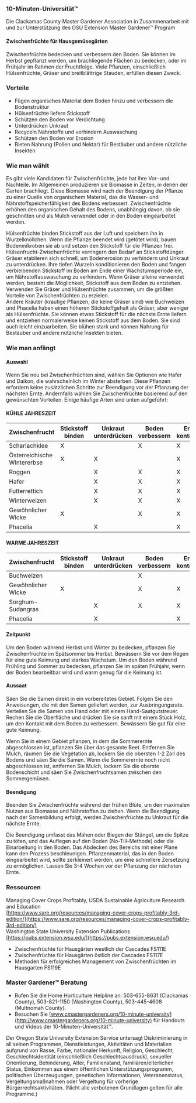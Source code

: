 ### 10-Minuten-Universität™  
Die Clackamas County Master Gardener Association in Zusammenarbeit mit und zur Unterstützung des OSU Extension Master Gardener™ Program  

#### Zwischenfrüchte für Hausgemüsegärten  
Zwischenfrüchte bedecken und verbessern den Boden. Sie können im Herbst gepflanzt werden, um brachliegende Flächen zu bedecken, oder im Frühjahr im Rahmen der Fruchtfolge. Viele Pflanzen, einschließlich Hülsenfrüchte, Gräser und breitblättrige Stauden, erfüllen diesen Zweck.  

### Vorteile  
- Fügen organisches Material dem Boden hinzu und verbessern die Bodenstruktur  
- Hülsenfrüchte liefern Stickstoff  
- Schützen den Boden vor Verdichtung  
- Unterdrücken Unkraut  
- Recyceln Nährstoffe und verhindern Auswaschung  
- Schützen den Boden vor Erosion  
- Bieten Nahrung (Pollen und Nektar) für Bestäuber und andere nützliche Insekten  

### Wie man wählt  
Es gibt viele Kandidaten für Zwischenfrüchte, jede hat ihre Vor- und Nachteile. Im Allgemeinen produzieren sie Biomasse in Zeiten, in denen der Garten brachliegt. Diese Biomasse wird nach der Beendigung der Pflanze zu einer Quelle von organischem Material, das die Wasser- und Nährstoffspeicherfähigkeit des Bodens verbessert. Zwischenfrüchte erhöhen den organischen Gehalt des Bodens, unabhängig davon, ob sie geschnitten und als Mulch verwendet oder in den Boden eingearbeitet werden.  

Hülsenfrüchte binden Stickstoff aus der Luft und speichern ihn in Wurzelknöllchen. Wenn die Pflanze beendet wird (getötet wird), bauen Bodenmikroben sie ab und setzen den Stickstoff für die Pflanzen frei. Hülsenfrucht-Zwischenfrüchte verringern den Bedarf an Stickstoffdünger.  
Gräser etablieren sich schnell, um Bodenerosion zu verhindern und Unkraut zu unterdrücken. Ihre tiefen Wurzeln konditionieren den Boden und fangen verbleibenden Stickstoff im Boden am Ende einer Wachstumsperiode ein, um Nährstoffauswaschung zu verhindern. Wenn Gräser alleine verwendet werden, besteht die Möglichkeit, Stickstoff aus dem Boden zu entziehen. Verwenden Sie Gräser und Hülsenfrüchte zusammen, um die größten Vorteile von Zwischenfrüchten zu erzielen.  
Andere Kräuter (krautige Pflanzen, die keine Gräser sind) wie Buchweizen und Phacelia haben einen höheren Stickstoffgehalt als Gräser, aber weniger als Hülsenfrüchte. Sie können etwas Stickstoff für die nächste Ernte liefern und entziehen normalerweise keinen Stickstoff aus dem Boden. Sie sind auch leicht einzuarbeiten. Sie blühen stark und können Nahrung für Bestäuber und andere nützliche Insekten bieten.  

### Wie man anfängt  

#### Auswahl  
Wenn Sie neu bei Zwischenfrüchten sind, wählen Sie Optionen wie Hafer und Daikon, die wahrscheinlich im Winter absterben. Diese Pflanzen erfordern keine zusätzlichen Schritte zur Beendigung vor der Pflanzung der nächsten Ernte. Andernfalls wählen Sie Zwischenfrüchte basierend auf den gewünschten Vorteilen. Einige häufige Arten sind unten aufgeführt:  

#### KÜHLE JAHRESZEIT  
| Zwischenfrucht          | Stickstoff binden | Unkraut unterdrücken | Boden verbessern | Erosion kontrollieren | Bestäuber füttern |
|--------------------------|-------------------|-----------------------|-------------------|------------------------|-------------------|
| Scharlachklee           | X                 |                       | X                 | X                      |                   |
| Österreichische Wintererbse | X                 | X                     |                   | X                      |                   |
| Roggen                  |                   | X                     | X                 | X                      |                   |
| Hafer                   |                   | X                     | X                 | X                      |                   |
| Futterrettich           |                   | X                     | X                 | X                      |                   |
| Winterweizen            |                   | X                     | X                 | X                      |                   |
| Gewöhnlicher Wicke      | X                 |                       | X                 | X                      |                   |
| Phacelia                |                   | X                     |                   | X                      | X                 |

#### WARME JAHRESZEIT  
| Zwischenfrucht          | Stickstoff binden | Unkraut unterdrücken | Boden verbessern | Erosion kontrollieren | Bestäuber füttern |
|--------------------------|-------------------|-----------------------|-------------------|------------------------|-------------------|
| Buchweizen              |                   |                       | X                 |                        | X                 |
| Gewöhnlicher Wicke      | X                 |                       | X                 | X                      |                   |
| Sorghum-Sudangras       |                   | X                     | X                 | X                      |                   |
| Phacelia                |                   | X                     |                   | X                      | X                 |

#### Zeitpunkt  
Um den Boden während Herbst und Winter zu bedecken, pflanzen Sie Zwischenfrüchte im Spätsommer bis Herbst. Bewässern Sie vor dem Regen für eine gute Keimung und starkes Wachstum. Um den Boden während Frühling und Sommer zu bedecken, pflanzen Sie im späten Frühjahr, wenn der Boden bearbeitbar wird und warm genug für die Keimung ist.  

#### Aussaat  
Säen Sie die Samen direkt in ein vorbereitetes Gebiet. Folgen Sie den Anweisungen, die mit den Samen geliefert werden, zur Ausbringungsrate. Verteilen Sie die Samen von Hand oder mit einem Hand-Saatgutstreuer. Rechen Sie die Oberfläche und drücken Sie sie sanft mit einem Stück Holz, um den Kontakt mit dem Boden zu verbessern. Bewässern Sie gut für eine gute Keimung.  

Wenn Sie in einem Gebiet pflanzen, in dem die Sommerernte abgeschlossen ist, pflanzen Sie über das gesamte Beet. Entfernen Sie Mulch, räumen Sie die Vegetation ab, lockern Sie die obersten 1-2 Zoll des Bodens und säen Sie die Samen. Wenn die Sommerernte noch nicht abgeschlossen ist, entfernen Sie Mulch, lockern Sie die oberste Bodenschicht und säen Sie Zwischenfruchtsamen zwischen den Sommergemüsen.  

#### Beendigung  
Beenden Sie Zwischenfrüchte während der frühen Blüte, um den maximalen Nutzen aus Biomasse und Nährstoffen zu ziehen. Wenn die Beendigung nach der Samenbildung erfolgt, werden Zwischenfrüchte zu Unkraut für die nächste Ernte.  

Die Beendigung umfasst das Mähen oder Biegen der Stängel, um die Spitze zu töten, und das Auflegen auf den Boden (No-Till-Methode) oder die Einarbeitung in den Boden. Das Abdecken des Bereichs mit einer Plane kann den Prozess beschleunigen. Pflanzenmaterial, das in den Boden eingearbeitet wird, sollte zerkleinert werden, um eine schnellere Zersetzung zu ermöglichen. Lassen Sie 3-4 Wochen vor der Pflanzung der nächsten Ernte.  

### Ressourcen  
Managing Cover Crops Profitably, USDA Sustainable Agriculture Research and Education  
[https://www.sare.org/resources/managing-cover-crops-profitably-3rd-edition/](https://www.sare.org/resources/managing-cover-crops-profitably-3rd-edition/)  
Washington State University Extension Publications  
[https://pubs.extension.wsu.edu/](https://pubs.extension.wsu.edu/)  
- Zwischenfrüchte für Hausgärten westlich der Cascades FS111E  
- Zwischenfrüchte für Hausgärten östlich der Cascades FS117E  
- Methoden für erfolgreiches Management von Zwischenfrüchten im Hausgarten FS119E  

### Master Gardener™ Beratung  
- Rufen Sie die Home Horticulture Helpline an: 503-655-8631 (Clackamas County), 503-821-1150 (Washington County), 503-445-4608 (Multnomah County).  
- Besuchen Sie [www.cmastergardeners.org/10-minute-university](http://www.cmastergardeners.org/10-minute-university) für Handouts und Videos der 10-Minuten-Universität™.  

Der Oregon State University Extension Service untersagt Diskriminierung in all seinen Programmen, Dienstleistungen, Aktivitäten und Materialien aufgrund von Rasse, Farbe, nationaler Herkunft, Religion, Geschlecht, Geschlechtsidentität (einschließlich Geschlechtsausdruck), sexueller Orientierung, Behinderung, Alter, Familienstand, familiären/elterlichen Status, Einkommen aus einem öffentlichen Unterstützungsprogramm, politischen Überzeugungen, genetischen Informationen, Veteranenstatus, Vergeltungsmaßnahmen oder Vergeltung für vorherige Bürgerrechtsaktivitäten. (Nicht alle verbotenen Grundlagen gelten für alle Programme.)